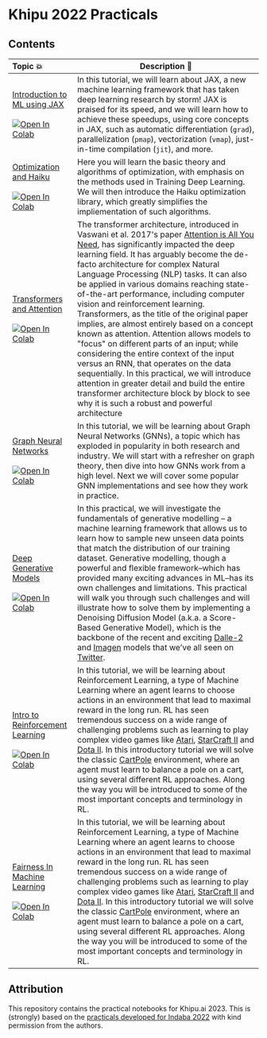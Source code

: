 # Khipu 2022 Practicals

## Contents
| Topic 💥 | Description 📘 |
|:--- |----------------------------------------------------------|
[Introduction to ML using JAX](https://github.com/khipu-ai/practicals-2023/blob/main/notebooks/algebra_and_jax.ipynb) <br /> <br /> [![Open In Colab](https://colab.research.google.com/assets/colab-badge.svg)](https://github.com/khipu-ai/practicals-2023/blob/main/notebooks/Introduction_to_ML_using_JAX.ipynb) | In this tutorial, we will learn about JAX, a new machine learning framework that has taken deep learning research by storm! JAX is praised for its speed, and we will learn how to achieve these speedups, using core concepts in JAX, such as automatic differentiation (`grad`), parallelization (`pmap`), vectorization (`vmap`), just-in-time compilation (`jit`), and more.   | 
[Optimization and Haiku](https://github.com/khipu-ai/practicals-2023/blob/main/notebooks/optimization_and_haiku.ipynb) <br /> <br /> [![Open In Colab](https://colab.research.google.com/assets/colab-badge.svg)](https://github.com/khipu-ai/practicals-2023/blob/main/notebooks/Introduction_to_ML_using_JAX.ipynb) | Here you will learn the basic theory and algorithms of optimization, with emphasis on the methods used in Training Deep Learning. We will then introduce the Haiku optimization library, which greatly simplifies the impliementation of such algorithms.    | 
[Transformers and Attention](https://github.com/khipu-ai/practicals-2023/blob/main/notebooks/attention_and_transformers.ipynb) <br /> <br /> [![Open In Colab](https://colab.research.google.com/assets/colab-badge.svg)](https://github.com/khipu-ai/practicals-2023/blob/main/notebooks/attention_and_transformers.ipynb) | The transformer architecture, introduced in Vaswani et al. 2017's paper [Attention is All You Need](https://arxiv.org/abs/1706.03762?amp=1), has significantly impacted the deep learning field. It has arguably become the de-facto architecture for complex Natural Language Processing (NLP) tasks. It can also be applied in various domains reaching state-of-the-art performance, including computer vision and reinforcement learning. Transformers, as the title of the original paper implies, are almost entirely based on a concept known as attention. Attention allows models to "focus" on different parts of an input; while considering the entire context of the input versus an RNN, that operates on the data sequentially. In this practical, we will introduce attention in greater detail and build the entire transformer architecture block by block to see why it is such a robust and powerful architecture | 
[Graph Neural Networks](https://github.com/khipu-ai/practicals-2023/blob/main/notebooks/graph_neural_networks.ipynb) <br /> <br /> [![Open In Colab](https://colab.research.google.com/assets/colab-badge.svg)](https://colab.research.google.com/github/deep-learning-indaba/indaba-pracs-2022/blob/main/practicals/GNN_practical.ipynb) | In this tutorial, we will be learning about Graph Neural Networks (GNNs), a topic which has exploded in popularity in both research and industry. We will start with a refresher on graph theory, then dive into how GNNs work from a high level. Next we will cover some popular GNN implementations and see how they work in practice. | 
[Deep Generative Models](https://github.com/khipu-ai/practicals-2023/blob/main/notebooks/deep_generative_models.ipynb) <br /> <br /> [![Open In Colab](https://colab.research.google.com/assets/colab-badge.svg)](https://github.com/khipu-ai/practicals-2023/blob/main/notebooks/deep_generative_models.ipynb) | In this practical, we will investigate the fundamentals of generative modelling – a machine learning framework that allows us to learn how to sample new unseen data points that match the distribution of our training dataset. Generative modelling, though a powerful and flexible framework–which has provided many exciting advances in ML–has its own challenges and limitations. This practical will walk you through such challenges and will illustrate how to solve them by implementing a Denoising Diffusion Model (a.k.a. a Score-Based Generative Model), which is the backbone of the recent and exciting [Dalle-2](https://openai.com/dall-e-2/) and [Imagen](https://imagen.research.google/) models that we’ve all seen on [Twitter](https://twitter.com/search?q=%23dalle2%20%23imagen&src=typed_query). |
[Intro to Reinforcement Learning](https://github.com/khipu-ai/practicals-2023/blob/main/notebooks/reinforcement_learning.ipynb) <br /> <br /> [![Open In Colab](https://colab.research.google.com/assets/colab-badge.svg)](https://github.com/khipu-ai/practicals-2023/blob/main/notebooks/reinforcement_learning.ipynb) | In this tutorial, we will be learning about Reinforcement Learning, a type of Machine Learning where an agent learns to choose actions in an environment that lead to maximal reward in the long run. RL has seen tremendous success on a wide range of challenging problems such as learning to play complex video games like [Atari](https://www.deepmind.com/blog/agent57-outperforming-the-human-atari-benchmark), [StarCraft II](https://www.deepmind.com/blog/alphastar-mastering-the-real-time-strategy-game-starcraft-ii) and [Dota II](https://openai.com/five/). In this introductory tutorial we will solve the classic [CartPole](https://www.gymlibrary.ml/environments/classic_control/cart_pole/) environment, where an agent must learn to balance a pole on a cart, using several different RL approaches. Along the way you will be introduced to some of the most important concepts and terminology in RL. | 
[Fairness In Machine Learning](https://github.com/khipu-ai/practicals-2023/blob/main/notebooks/fairness.ipynb) <br /> <br /> [![Open In Colab](https://colab.research.google.com/assets/colab-badge.svg)](https://github.com/khipu-ai/practicals-2023/blob/main/notebooks/fairness.ipynb) | In this tutorial, we will be learning about Reinforcement Learning, a type of Machine Learning where an agent learns to choose actions in an environment that lead to maximal reward in the long run. RL has seen tremendous success on a wide range of challenging problems such as learning to play complex video games like [Atari](https://www.deepmind.com/blog/agent57-outperforming-the-human-atari-benchmark), [StarCraft II](https://www.deepmind.com/blog/alphastar-mastering-the-real-time-strategy-game-starcraft-ii) and [Dota II](https://openai.com/five/). In this introductory tutorial we will solve the classic [CartPole](https://www.gymlibrary.ml/environments/classic_control/cart_pole/) environment, where an agent must learn to balance a pole on a cart, using several different RL approaches. Along the way you will be introduced to some of the most important concepts and terminology in RL. | 

## Attribution

This repository contains the practical notebooks for Khipu.ai 2023. This is (strongly) based on the [practicals developed for Indaba 2022](https://github.com/deep-learning-indaba/indaba-pracs-2022) with kind permission from the authors.


